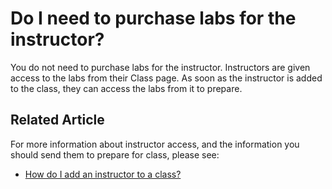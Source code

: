 # Do I need to purchase labs for the instructor?

You do not need to purchase labs for the instructor. Instructors are given access to the labs from their Class page. As soon as the instructor is added to the class, they can access the labs from it to prepare.

## Related Article
For more information about instructor access, and the information you should send them to prepare for class, please see:
- [How do I add an instructor to a class?](../fulfilling-marketplace-order/add-instructor-to-class.md)
